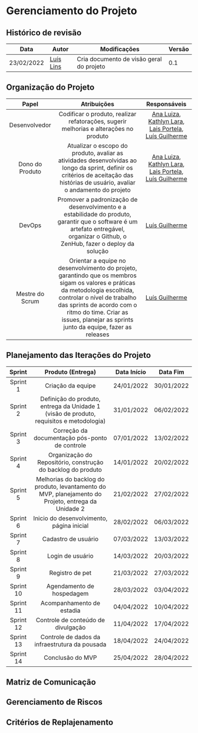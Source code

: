 # Gerenciamento do Projeto

## Histórico de revisão
| Data       | Autor                                        | Modificações                      | Versão |
| ---------- | -------------------------------------------- | --------------------------------- | ------ |
| 23/02/2022 | [Luís Lins](https://github.com/luisgaboardi) | Cria documento de visão geral do projeto | 0.1 |

## Organização do Projeto

| Papel         | Atribuições            | Responsáveis      |
|:-:|:-:|:-:|
| Desenvolvedor | Codificar o produto, realizar refatorações, sugerir melhorias e alterações no produto | [Ana Luiza](https://github.com/aluzianobriceno), [Kathlyn Lara](https://github.com/klmurussi), [Lais Portela](https://github.com/laispa), [Luís Guilherme](https://github.com/luisgaboardi) |
| Dono do Produto | Atualizar o escopo do produto, avaliar as atividades desenvolvidas ao longo da sprint, definir os critérios de aceitação das histórias de usuário, avaliar o andamento do projeto | [Ana Luiza](https://github.com/aluzianobriceno), [Kathlyn Lara](https://github.com/klmurussi), [Lais Portela](https://github.com/laispa), [Luís Guilherme](https://github.com/luisgaboardi) |
| DevOps | Promover a padronização de desenvolvimento e a estabilidade do produto, garantir que o software é um artefato entregável, organizar o Github, o ZenHub, fazer o deploy da solução | [Luís Guilherme](https://github.com/luisgaboardi) |
| Mestre do Scrum | Orientar a equipe no desenvolvimento do projeto, garantindo que os membros sigam os valores e práticas da metodologia escolhida, controlar o nível de trabalho das sprints de acordo com o ritmo do time. Criar as issues, planejar as sprints junto da equipe, fazer as releases | [Luís Guilherme](https://github.com/luisgaboardi) |

## Planejamento das Iterações do Projeto

| Sprint         | Produto (Entrega)            | Data Início      | Data Fim      |
|:-:|:-:|:-:|:-:|
| Sprint 1 | Criação da equipe | 24/01/2022 | 30/01/2022 |
| Sprint 2 | Definição do produto, entrega da Unidade 1 (visão de produto, requisitos e metodologia) | 31/01/2022 | 06/02/2022 |
| Sprint 3 | Correção da documentação pós-ponto de controle | 07/01/2022 | 13/02/2022 |
| Sprint 4 | Organização do Repositório, construção do backlog do produto | 14/01/2022 | 20/02/2022 |
| Sprint 5 | Melhorias do backlog do produto, levantamento do MVP, planejamento do Projeto, entrega da Unidade 2 | 21/02/2022 | 27/02/2022 |
| Sprint 6 | Inicio do desenvolvimento, página inicial | 28/02/2022 | 06/03/2022 |
| Sprint 7 | Cadastro de usuário | 07/03/2022 | 13/03/2022 |
| Sprint 8 | Login de usuário | 14/03/2022 | 20/03/2022 |
| Sprint 9 | Registro de pet | 21/03/2022 | 27/03/2022 |
| Sprint 10 | Agendamento de hospedagem | 28/03/2022 | 03/04/2022 |
| Sprint 11 | Acompanhamento de estadia | 04/04/2022 | 10/04/2022 |
| Sprint 12 | Controle de conteúdo de divulgação | 11/04/2022 | 17/04/2022 |
| Sprint 13 | Controle de dados da infraestrutura da pousada | 18/04/2022 | 24/04/2022 |
| Sprint 14 | Conclusão do MVP | 25/04/2022 | 28/04/2022 |

## Matriz de Comunicação

## Gerenciamento de Riscos

## Critérios de Replajenamento